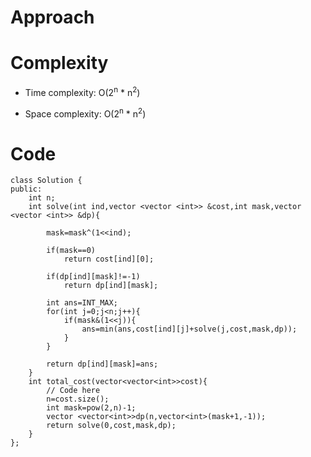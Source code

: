 # Approach
<!-- Describe your approach to solving the problem. -->

# Complexity
- Time complexity: O(2<sup>n</sup> * n<sup>2</sup>)
<!-- Add your time complexity here, e.g. $$O(n)$$ -->

- Space complexity: O(2<sup>n</sup> * n<sup>2</sup>)
<!-- Add your space complexity here, e.g. $$O(n)$$ -->

# Code
```
class Solution {
public:
    int n;
    int solve(int ind,vector <vector <int>> &cost,int mask,vector <vector <int>> &dp){
        
        mask=mask^(1<<ind);
        
        if(mask==0)
            return cost[ind][0];
        
        if(dp[ind][mask]!=-1)
            return dp[ind][mask];
            
        int ans=INT_MAX;
        for(int j=0;j<n;j++){
            if(mask&(1<<j)){
                ans=min(ans,cost[ind][j]+solve(j,cost,mask,dp));
            }
        }
        
        return dp[ind][mask]=ans;
    }
    int total_cost(vector<vector<int>>cost){
        // Code here
        n=cost.size();
        int mask=pow(2,n)-1;
        vector <vector<int>>dp(n,vector<int>(mask+1,-1));
        return solve(0,cost,mask,dp);
    }
};
```
